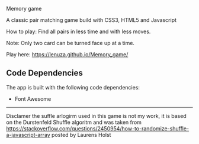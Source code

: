 Memory game

A classic pair matching game build with CSS3, HTML5 and Javascript

How to play:
Find all pairs in less time and with less moves.

Note: 
Only two card can be turned face up at a time.

Play here: https://lenuza.github.io/Memory_game/

## Code Dependencies

The app is built with the following code dependencies:

* Font Awesome

------------
Disclamer the suffle arlogirm used in this game is not my work, it is  based on the  Durstenfeld Shuffle algoritm and was taken from https://stackoverflow.com/questions/2450954/how-to-randomize-shuffle-a-javascript-array posted by Laurens Holst
